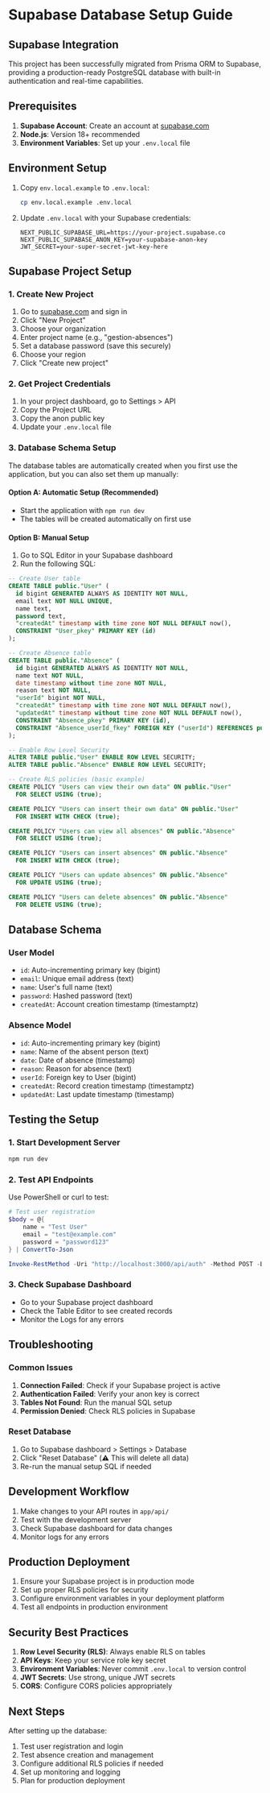 # Supabase Database Setup Guide

## Supabase Integration

This project has been successfully migrated from Prisma ORM to Supabase, providing a production-ready PostgreSQL database with built-in authentication and real-time capabilities.

## Prerequisites

1. **Supabase Account**: Create an account at [supabase.com](https://supabase.com)
2. **Node.js**: Version 18+ recommended
3. **Environment Variables**: Set up your `.env.local` file

## Environment Setup

1. Copy `env.local.example` to `.env.local`:
   ```bash
   cp env.local.example .env.local
   ```

2. Update `.env.local` with your Supabase credentials:
   ```env
   NEXT_PUBLIC_SUPABASE_URL=https://your-project.supabase.co
   NEXT_PUBLIC_SUPABASE_ANON_KEY=your-supabase-anon-key
   JWT_SECRET=your-super-secret-jwt-key-here
   ```

## Supabase Project Setup

### 1. Create New Project
1. Go to [supabase.com](https://supabase.com) and sign in
2. Click "New Project"
3. Choose your organization
4. Enter project name (e.g., "gestion-absences")
5. Set a database password (save this securely)
6. Choose your region
7. Click "Create new project"

### 2. Get Project Credentials
1. In your project dashboard, go to Settings > API
2. Copy the Project URL
3. Copy the anon public key
4. Update your `.env.local` file

### 3. Database Schema Setup
The database tables are automatically created when you first use the application, but you can also set them up manually:

#### Option A: Automatic Setup (Recommended)
- Start the application with `npm run dev`
- The tables will be created automatically on first use

#### Option B: Manual Setup
1. Go to SQL Editor in your Supabase dashboard
2. Run the following SQL:

```sql
-- Create User table
CREATE TABLE public."User" (
  id bigint GENERATED ALWAYS AS IDENTITY NOT NULL,
  email text NOT NULL UNIQUE,
  name text,
  password text,
  "createdAt" timestamp with time zone NOT NULL DEFAULT now(),
  CONSTRAINT "User_pkey" PRIMARY KEY (id)
);

-- Create Absence table
CREATE TABLE public."Absence" (
  id bigint GENERATED ALWAYS AS IDENTITY NOT NULL,
  name text NOT NULL,
  date timestamp without time zone NOT NULL,
  reason text NOT NULL,
  "userId" bigint NOT NULL,
  "createdAt" timestamp with time zone NOT NULL DEFAULT now(),
  "updatedAt" timestamp without time zone NOT NULL DEFAULT now(),
  CONSTRAINT "Absence_pkey" PRIMARY KEY (id),
  CONSTRAINT "Absence_userId_fkey" FOREIGN KEY ("userId") REFERENCES public."User"(id)
);

-- Enable Row Level Security
ALTER TABLE public."User" ENABLE ROW LEVEL SECURITY;
ALTER TABLE public."Absence" ENABLE ROW LEVEL SECURITY;

-- Create RLS policies (basic example)
CREATE POLICY "Users can view their own data" ON public."User"
  FOR SELECT USING (true);

CREATE POLICY "Users can insert their own data" ON public."User"
  FOR INSERT WITH CHECK (true);

CREATE POLICY "Users can view all absences" ON public."Absence"
  FOR SELECT USING (true);

CREATE POLICY "Users can insert absences" ON public."Absence"
  FOR INSERT WITH CHECK (true);

CREATE POLICY "Users can update absences" ON public."Absence"
  FOR UPDATE USING (true);

CREATE POLICY "Users can delete absences" ON public."Absence"
  FOR DELETE USING (true);
```

## Database Schema

### User Model
- `id`: Auto-incrementing primary key (bigint)
- `email`: Unique email address (text)
- `name`: User's full name (text)
- `password`: Hashed password (text)
- `createdAt`: Account creation timestamp (timestamptz)

### Absence Model
- `id`: Auto-incrementing primary key (bigint)
- `name`: Name of the absent person (text)
- `date`: Date of absence (timestamp)
- `reason`: Reason for absence (text)
- `userId`: Foreign key to User (bigint)
- `createdAt`: Record creation timestamp (timestamptz)
- `updatedAt`: Last update timestamp (timestamp)

## Testing the Setup

### 1. Start Development Server
```bash
npm run dev
```

### 2. Test API Endpoints
Use PowerShell or curl to test:

```powershell
# Test user registration
$body = @{
    name = "Test User"
    email = "test@example.com"
    password = "password123"
} | ConvertTo-Json

Invoke-RestMethod -Uri "http://localhost:3000/api/auth" -Method POST -Body $body -ContentType "application/json"
```

### 3. Check Supabase Dashboard
- Go to your Supabase project dashboard
- Check the Table Editor to see created records
- Monitor the Logs for any errors

## Troubleshooting

### Common Issues

1. **Connection Failed**: Check if your Supabase project is active
2. **Authentication Failed**: Verify your anon key is correct
3. **Tables Not Found**: Run the manual SQL setup
4. **Permission Denied**: Check RLS policies in Supabase

### Reset Database
1. Go to Supabase dashboard > Settings > Database
2. Click "Reset Database" (⚠️ This will delete all data)
3. Re-run the manual setup SQL if needed

## Development Workflow

1. Make changes to your API routes in `app/api/`
2. Test with the development server
3. Check Supabase dashboard for data changes
4. Monitor logs for any errors

## Production Deployment

1. Ensure your Supabase project is in production mode
2. Set up proper RLS policies for security
3. Configure environment variables in your deployment platform
4. Test all endpoints in production environment

## Security Best Practices

1. **Row Level Security (RLS)**: Always enable RLS on tables
2. **API Keys**: Keep your service role key secret
3. **Environment Variables**: Never commit `.env.local` to version control
4. **JWT Secrets**: Use strong, unique JWT secrets
5. **CORS**: Configure CORS policies appropriately

## Next Steps

After setting up the database:
1. Test user registration and login
2. Test absence creation and management
3. Configure additional RLS policies if needed
4. Set up monitoring and logging
5. Plan for production deployment

